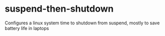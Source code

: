 # suspend-then-shutdown
Configures a linux system time to shutdown from suspend, mostly to save battery life in laptops
